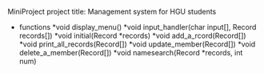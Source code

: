 MiniProject
project title: Management system for HGU students
* functions
  *void display_menu()
  *void input_handler(char input[], Record records[])
  *void initial(Record *records)
  *void add_a_rcord(Record[])
  *void print_all_records(Record[])
  *void update_member(Record[])
  *void delete_a_member(Record[])
  *void namesearch(Record *records, int num)

